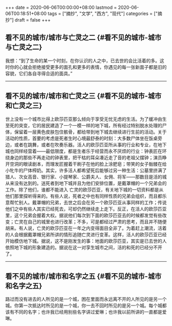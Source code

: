 +++
date = 2020-06-06T00:00:00+08:00
lastmod = 2020-06-06T00:18:51+08:00
tags = ["摘抄", "文学", "西方", "现代"]
categories = ["摘抄"]
draft = false
+++

## 看不见的城市/城市与亡灵之二 {#看不见的城市-城市与亡灵之二}

我想：“到了生命的某一个时刻，在你认识的人之中，已去世的会比活着的多。这时你的心就会拒绝接受更多的面孔和更多的表情，你遇见的每一张新面子都是旧的容貌，它们各自寻得合适的面具。”  

---


## 看不见的城市/城市和亡灵之三 {#看不见的城市-城市和亡灵之三}

世上没有一个城市比得上欧莎匹亚那么倾向于享受无忧无虑的生活。为了缓冲由生至死的突变，它的居民建造了一个一模一样的地下城，所有经过特别脱水处理的尸体，保留着一层黄色皮肤包住骸骨，都给带到地下城去继续进行生前的活动。关于活动的性质，首要的考虑是死者生时心境最舒泰的时刻：大多数尸体坐在饭桌旁边，或者在跳舞，或者在吹奏乐器。活人的欧莎匹亚所从事的行业和专业，在地下城也同样经营着——最低限度，都是生者乐于经营而永不厌烦的行业：钟表匠在环绕身边的那些不再走动的钟表里，把干枯的耳朵凑近走了音的老祖父摆钟；演员睁开空洞的眼读剧本，而理发匠握着干刷子在他的脸上涂肥皂；带笑的女子骷髅在给小牝牛的尸体榨奶。其实，许多活人都希望死后能够过另一种生活：公墓里挤满了猎人、次女高音、银行家、小提琴家、公爵夫人、女佣、将军——那数目是活的城从来没有达到的。送死者到地下城并且为他们安排位置，是戴罩帽的一个兄弟会的工作。除了他们，谁都不能进入 亡灵的欧莎匹亚，有关地下城的一切资料都是从他们那里探听得来的。有些人说，死者之中也有同样性质的兄弟会组织，而且都乐意帮忙别人。戴罩帽的兄弟，去世之后会在另一个欧莎匹亚从事同样的工作；传说他们之中有些人其实已经死去，可却仍然继续走上走下。反正，在活人的欧莎匹亚里，这个兄弟会握着大权。据说他们每次到下面的欧莎匹亚去的时候都发觉有些改变；亡灵在自己的城里也进行改革；不多，可是都经过严肃的思考，而且并不随便胡来。有人说，亡灵的欧莎匹亚在一年之内变得面目全非了。为着赶上潮流，活着的人会根据戴罩帽兄弟所讲的情形追随亡灵进行变革。这样，活人的欧莎匹亚已经开始模仿地下城。据说，这不是刚发生的事：地面的欧莎匹亚，其实是已去世的人依照地下城的形象建造的。据说在这一对孪生城市之间，活的和死的已经分不开了。  

---


## 看不见的城市/城市和名字之五 {#看不见的城市-城市和名字之五}

路过而没有进去的人所见的是一个城，困在里面而永远离不开的人所见的是另一个城。你第一次抵达时所见的是一个城，你一去不回时所见的是另一个城。每个城都该有不同的名字；也许我已经用别些名字讲过爱琳；也许我以前所讲的一直都是爱琳。
